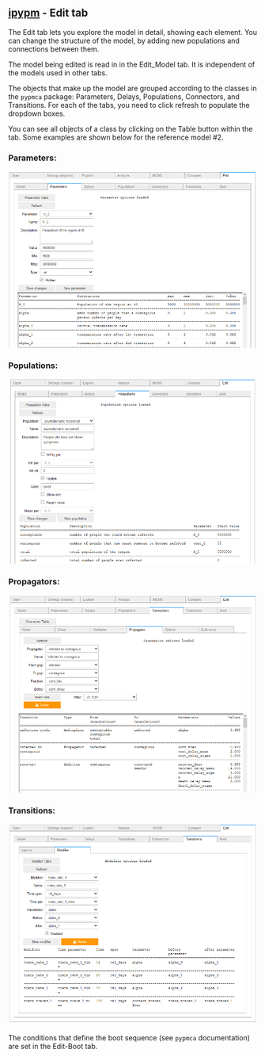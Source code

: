 ## [ipypm](index.md) - Edit tab

The Edit tab lets you explore the model in detail, showing each element. You can change the structure of the model,
by adding new populations and connections between them.

The model being edited is read in in the Edit_Model tab. It is independent of the models used in other tabs.

The objects that make up the model are grouped according to the classes in the `pypmca` package:
Parameters, Delays, Populations, Connectors, and Transitions.
For each of the tabs, you need to click refresh to populate the dropdown boxes.

You can see all objects of a class by clicking on the Table button within the tab. Some examples are shown below for the
reference model #2.

### Parameters:

![edit-parameter](img/edit-parameter.png)

### Populations:

![edit-population](img/edit-population.png)

### Propagators:

![edit-propagator](img/edit-propagator.png)

### Transitions:

![edit-transition](img/edit-transition.png)

The conditions that define the boot sequence (see `pypmca` documentation) are set in the Edit-Boot tab.
